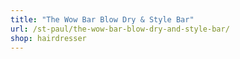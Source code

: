 ```yaml
---
title: "The Wow Bar Blow Dry & Style Bar"
url: /st-paul/the-wow-bar-blow-dry-and-style-bar/
shop: hairdresser
---
```

